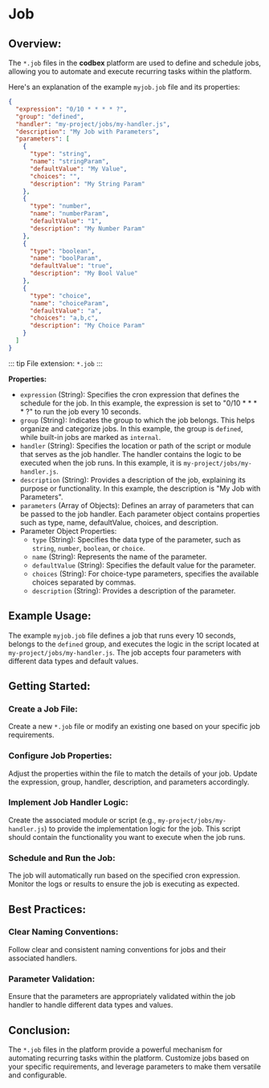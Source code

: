 # Job

## Overview:

The `*.job` files in the __codbex__ platform are used to define and schedule jobs, allowing you to automate and execute recurring tasks within the platform.

Here's an explanation of the example `myjob.job` file and its properties:

```json
{
  "expression": "0/10 * * * * ?",
  "group": "defined",
  "handler": "my-project/jobs/my-handler.js",
  "description": "My Job with Parameters",
  "parameters": [
    {
      "type": "string",
      "name": "stringParam",
      "defaultValue": "My Value",
      "choices": "",
      "description": "My String Param"
    },
    {
      "type": "number",
      "name": "numberParam",
      "defaultValue": "1",
      "description": "My Number Param"
    },
    {
      "type": "boolean",
      "name": "boolParam",
      "defaultValue": "true",
      "description": "My Bool Value"
    },
    {
      "type": "choice",
      "name": "choiceParam",
      "defaultValue": "a",
      "choices": "a,b,c",
      "description": "My Choice Param"
    }
  ]
}
```

::: tip
File extension: `*.job`
:::

**Properties:**

* `expression` (String): Specifies the cron expression that defines the schedule for the job. In this example, the expression is set to "0/10 * * * * ?" to run the job every 10 seconds.
* `group` (String): Indicates the group to which the job belongs. This helps organize and categorize jobs. In this example, the group is `defined`, while built-in jobs are marked as `internal`.
* `handler` (String): Specifies the location or path of the script or module that serves as the job handler. The handler contains the logic to be executed when the job runs. In this example, it is `my-project/jobs/my-handler.js`.
* `description` (String): Provides a description of the job, explaining its purpose or functionality. In this example, the description is "My Job with Parameters".
* `parameters` (Array of Objects): Defines an array of parameters that can be passed to the job handler. Each parameter object contains properties such as type, name, defaultValue, choices, and description.
* Parameter Object Properties:
    * `type` (String): Specifies the data type of the parameter, such as `string`, `number`, `boolean`, or `choice`.
    * `name` (String): Represents the name of the parameter.
    * `defaultValue` (String): Specifies the default value for the parameter.
    * `choices` (String): For choice-type parameters, specifies the available choices separated by commas.
    * `description` (String): Provides a description of the parameter.

## Example Usage:

The example `myjob.job` file defines a job that runs every 10 seconds, belongs to the `defined` group, and executes the logic in the script located at `my-project/jobs/my-handler.js`. The job accepts four parameters with different data types and default values.

## Getting Started:

### Create a Job File:

Create a new `*.job` file or modify an existing one based on your specific job requirements.

### Configure Job Properties:

Adjust the properties within the file to match the details of your job. Update the expression, group, handler, description, and parameters accordingly.

### Implement Job Handler Logic:

Create the associated module or script (e.g., `my-project/jobs/my-handler.js`) to provide the implementation logic for the job. This script should contain the functionality you want to execute when the job runs.

### Schedule and Run the Job:

The job will automatically run based on the specified cron expression. Monitor the logs or results to ensure the job is executing as expected.

## Best Practices:

### Clear Naming Conventions:

Follow clear and consistent naming conventions for jobs and their associated handlers.

### Parameter Validation:

Ensure that the parameters are appropriately validated within the job handler to handle different data types and values.

## Conclusion:
The `*.job` files in the platform provide a powerful mechanism for automating recurring tasks within the platform. Customize jobs based on your specific requirements, and leverage parameters to make them versatile and configurable.
